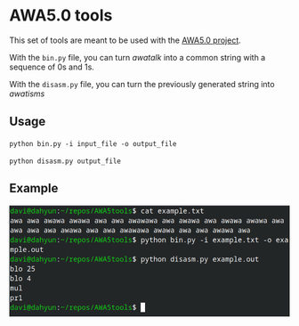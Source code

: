 # AWA5.0 tools

This set of tools are meant to be used with the [AWA5.0 project](https://github.com/TempTempai/AWA5.0).

With the `bin.py` file, you can turn *awatalk* into a common string with a sequence of 0s and 1s.

With the `disasm.py` file, you can turn the previously generated 
string into *awatisms*

## Usage
  `python bin.py -i input_file -o output_file`

  `python disasm.py output_file`

## Example
![example_image](https://github.com/dkvhr/AWA5tools/blob/main/img/example.png?raw=true)
